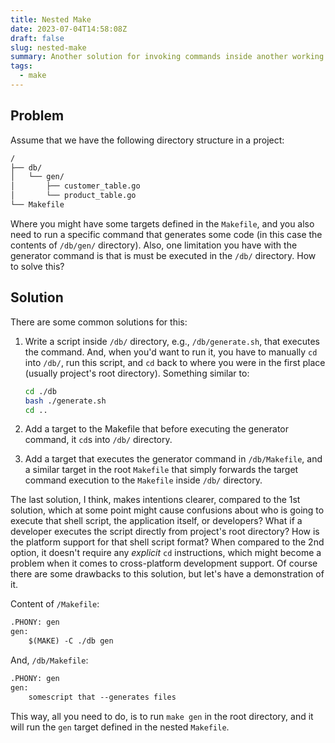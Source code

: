 ```yaml
---
title: Nested Make
date: 2023-07-04T14:58:08Z
draft: false
slug: nested-make
summary: Another solution for invoking commands inside another working directory context.
tags:
  - make
---
```


## Problem

Assume that we have the following directory structure in a project:

```txt
/
├── db/
│   └── gen/
│       ├── customer_table.go
│       └── product_table.go
└── Makefile
```

Where you might have some targets defined in the `Makefile`, and you also need to run a specific command that generates some code (in this case the contents of `/db/gen/` directory). Also, one limitation you have with the generator command is that is must be executed in the `/db/` directory. How to solve this?

## Solution

There are some common solutions for this:

1. Write a script inside `/db/` directory, e.g., `/db/generate.sh`, that executes the command. And, when you'd want to run it, you have to manually `cd` into `/db/`, run this script, and `cd` back to where you were in the first place (usually project's root directory). Something similar to:

    ```sh
    cd ./db
    bash ./generate.sh
    cd ..
    ```

2. Add a target to the Makefile that before executing the generator command, it `cd`s into `/db/` directory.
3. Add a target that executes the generator command in `/db/Makefile`, and a similar target in the root `Makefile` that simply forwards the target command execution to the `Makefile` inside `/db/` directory.

The last solution, I think, makes intentions clearer, compared to the 1st solution, which at some point might cause confusions about who is going to execute that shell script, the application itself, or developers? What if a developer executes the script directly from project's root directory? How is the platform support for that shell script format? When compared to the 2nd option, it doesn't require any _explicit_ `cd` instructions, which might become a problem when it comes to cross-platform development support. Of course there are some drawbacks to this solution, but let's have a demonstration of it.

Content of `/Makefile`:

```md
.PHONY: gen
gen:
	$(MAKE) -C ./db gen
```

And, `/db/Makefile`:

```md
.PHONY: gen
gen:
	somescript that --generates files
```

This way, all you need to do, is to run `make gen` in the root directory, and it will run the `gen` target defined in the nested `Makefile`.

